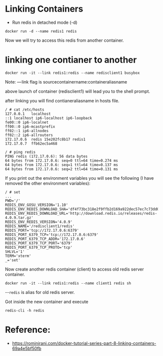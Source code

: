 
# Linking Containers

- Run redis in detached mode (-d)

```
docker run -d --name redis1 redis
```
Now we will try to access this redis from another container.

# linking one contianer to another

```
docker run -it --link redis1:redis --name redisclient1 busybox
```
Note: — link flag is sourcecontainername:containeraliasname

above launch of container (redisclient1) will lead you to the shell prompt.

after linking you will find contianeraliasname in hosts file.

```
/ # cat /etc/hosts
127.0.0.1	localhost
::1	localhost ip6-localhost ip6-loopback
fe00::0	ip6-localnet
ff00::0	ip6-mcastprefix
ff02::1	ip6-allnodes
ff02::2	ip6-allrouters
172.17.0.6	redis 15e202fc8b17 redis1
172.17.0.7	ffb62ec5a468

/ # ping redis
PING redis (172.17.0.6): 56 data bytes
64 bytes from 172.17.0.6: seq=0 ttl=64 time=0.274 ms
64 bytes from 172.17.0.6: seq=1 ttl=64 time=0.137 ms
64 bytes from 172.17.0.6: seq=2 ttl=64 time=0.131 ms
```


If you print out the environment variables you will see the following (I have removed the other environment variables):

```
/ # set
...
PWD='/'
REDIS_ENV_GOSU_VERSION='1.10'
REDIS_ENV_REDIS_DOWNLOAD_SHA='df4f73bc318e2f9ffb2d169a922dec57ec7c73dd07bccf875695dbeecd5ec510'
REDIS_ENV_REDIS_DOWNLOAD_URL='http://download.redis.io/releases/redis-4.0.9.tar.gz'
REDIS_ENV_REDIS_VERSION='4.0.9'
REDIS_NAME='/redisclient1/redis'
REDIS_PORT='tcp://172.17.0.6:6379'
REDIS_PORT_6379_TCP='tcp://172.17.0.6:6379'
REDIS_PORT_6379_TCP_ADDR='172.17.0.6'
REDIS_PORT_6379_TCP_PORT='6379'
REDIS_PORT_6379_TCP_PROTO='tcp'
SHLVL='1'
TERM='xterm'
_='set'
```

Now create another redis container (client) to access old redis server container.

```
docker run -it --link redis1:redis --name client1 redis sh
```

 --`redis` is alias for old redis server. 

Got inside the new container and execute

```
redis-cli -h redis
```

# Reference:

* https://rominirani.com/docker-tutorial-series-part-8-linking-containers-69a4e5bf50fb